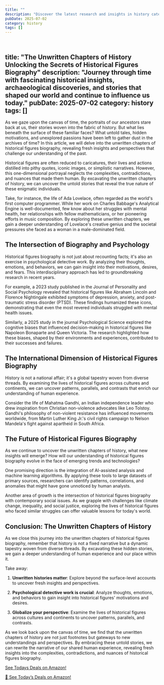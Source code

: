 ```yaml
---
title: "﻿"
description: "Discover the latest research and insights in history category on MindVerse Daily."
pubDate: 2025-07-02
category: history
tags: []
---
```


﻿

title: "The Unwritten Chapters of History Unlocking the Secrets of Historical Figures Biography"
description: "Journey through time with fascinating historical insights, archaeological discoveries, and stories that shaped our world and continue to influence us today."
pubDate: 2025-07-02
category: history
tags: []
---

As we gaze upon the canvas of time, the portraits of our ancestors stare back at us, their stories woven into the fabric of history. But what lies beneath the surface of these familiar faces? What untold tales, hidden motivations, and unexplored passions have been left to gather dust in the archives of time? In this article, we will delve into the unwritten chapters of historical figures biography, revealing fresh insights and perspectives that challenge our understanding of the past.

Historical figures are often reduced to caricatures, their lives and actions distilled into pithy quotes, iconic images, or simplistic narratives. However, this one-dimensional portrayal neglects the complexities, contradictions, and nuances that made them human. By excavating the unwritten chapters of history, we can uncover the untold stories that reveal the true nature of these enigmatic individuals.

Take, for instance, the life of Ada Lovelace, often regarded as the world's first computer programmer. While her work on Charles Babbage's Analytical Engine is well-documented, few know about her struggles with mental health, her relationships with fellow mathematicians, or her pioneering efforts in music composition. By exploring these unwritten chapters, we gain a deeper understanding of Lovelace's creative genius and the societal pressures she faced as a woman in a male-dominated field.

## The Intersection of Biography and Psychology

Historical figures biography is not just about recounting facts; it's also an exercise in psychological detective work. By analyzing their thoughts, emotions, and behaviors, we can gain insight into their motivations, desires, and fears. This interdisciplinary approach has led to groundbreaking research in recent years.

For example, a 2023 study published in the Journal of Personality and Social Psychology revealed that historical figures like Abraham Lincoln and Florence Nightingale exhibited symptoms of depression, anxiety, and post-traumatic stress disorder (PTSD). These findings humanized these icons, demonstrating that even the most revered individuals struggled with mental health issues.

Similarly, a 2025 study in the journal Psychological Science explored the cognitive biases that influenced decision-making in historical figures like Napoleon Bonaparte and Queen Victoria. The research highlighted how these biases, shaped by their environments and experiences, contributed to their successes and failures.

## The International Dimension of Historical Figures Biography

History is not a national affair; it's a global tapestry woven from diverse threads. By examining the lives of historical figures across cultures and continents, we can uncover patterns, parallels, and contrasts that enrich our understanding of human experience.

Consider the life of Mahatma Gandhi, an Indian independence leader who drew inspiration from Christian non-violence advocates like Leo Tolstoy. Gandhi's philosophy of non-violent resistance has influenced movements worldwide, from Martin Luther King Jr.'s civil rights campaign to Nelson Mandela's fight against apartheid in South Africa.

## The Future of Historical Figures Biography

As we continue to uncover the unwritten chapters of history, what new insights will emerge? How will our understanding of historical figures biography evolve in the face of emerging trends and technologies?

One promising direction is the integration of AI-assisted analysis and machine learning algorithms. By applying these tools to large datasets of primary sources, researchers can identify patterns, correlations, and anomalies that might have gone unnoticed by human analysts.

Another area of growth is the intersection of historical figures biography with contemporary social issues. As we grapple with challenges like climate change, inequality, and social justice, exploring the lives of historical figures who faced similar struggles can offer valuable lessons for today's world.

## Conclusion: The Unwritten Chapters of History

As we close this journey into the unwritten chapters of historical figures biography, remember that history is not a fixed narrative but a dynamic tapestry woven from diverse threads. By excavating these hidden stories, we gain a deeper understanding of human experience and our place within it.

Take away:

1. **Unwritten histories matter**: Explore beyond the surface-level accounts to uncover fresh insights and perspectives.

2. **Psychological detective work is crucial**: Analyze thoughts, emotions, and behaviors to gain insight into historical figures' motivations and desires.

3. **Globalize your perspective**: Examine the lives of historical figures across cultures and continents to uncover patterns, parallels, and contrasts.

As we look back upon the canvas of time, we find that the unwritten chapters of history are not just footnotes but gateways to new understandings and perspectives. By embracing these untold stories, we can rewrite the narrative of our shared human experience, revealing fresh insights into the complexities, contradictions, and nuances of historical figures biography.

[ See Todays Deals on Amazon!](https://amzn.to/3UjsCWp)

[🛒 See Today’s Deals on Amazon!](https://amzn.to/3UjsCWp)